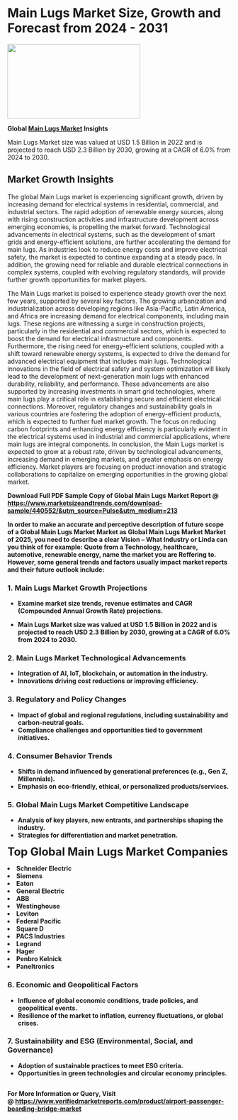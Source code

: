 <H1>Main Lugs Market Size, Growth and Forecast from 2024 - 2031</H1><img class="aligncenter size-medium wp-image-584254" src="https://thirdeyenews.in/wp-content/uploads/2024/09/Global-Market-Research-300x168.jpeg" alt="" width="300" height="168" /><p><strong>Global&nbsp;<a href="https://www.marketsizeandtrends.com/download-sample/440552/&amp;utm_source=Pulse&amp;utm_medium=213">Main Lugs Market</a> Insights</strong></p><p>Main Lugs Market size was valued at USD 1.5 Billion in 2022 and is projected to reach USD 2.3 Billion by 2030, growing at a CAGR of 6.0% from 2024 to 2030.</p><p><h2>Market Growth Insights</h2> <p>The global Main Lugs market is experiencing significant growth, driven by increasing demand for electrical systems in residential, commercial, and industrial sectors. The rapid adoption of renewable energy sources, along with rising construction activities and infrastructure development across emerging economies, is propelling the market forward. Technological advancements in electrical systems, such as the development of smart grids and energy-efficient solutions, are further accelerating the demand for main lugs. As industries look to reduce energy costs and improve electrical safety, the market is expected to continue expanding at a steady pace. In addition, the growing need for reliable and durable electrical connections in complex systems, coupled with evolving regulatory standards, will provide further growth opportunities for market players.</p> <p><strong></strong></p> <p>The Main Lugs market is poised to experience steady growth over the next few years, supported by several key factors. The growing urbanization and industrialization across developing regions like Asia-Pacific, Latin America, and Africa are increasing demand for electrical components, including main lugs. These regions are witnessing a surge in construction projects, particularly in the residential and commercial sectors, which is expected to boost the demand for electrical infrastructure and components. Furthermore, the rising need for energy-efficient solutions, coupled with a shift toward renewable energy systems, is expected to drive the demand for advanced electrical equipment that includes main lugs. Technological innovations in the field of electrical safety and system optimization will likely lead to the development of next-generation main lugs with enhanced durability, reliability, and performance. These advancements are also supported by increasing investments in smart grid technologies, where main lugs play a critical role in establishing secure and efficient electrical connections. Moreover, regulatory changes and sustainability goals in various countries are fostering the adoption of energy-efficient products, which is expected to further fuel market growth. The focus on reducing carbon footprints and enhancing energy efficiency is particularly evident in the electrical systems used in industrial and commercial applications, where main lugs are integral components. In conclusion, the Main Lugs market is expected to grow at a robust rate, driven by technological advancements, increasing demand in emerging markets, and greater emphasis on energy efficiency. Market players are focusing on product innovation and strategic collaborations to capitalize on emerging opportunities in the growing global market.</p> <p><strong></p><p><span class=""><strong>Download Full PDF Sample Copy of Global Main Lugs Market Report</strong> @ <a href="https://www.marketsizeandtrends.com/download-sample/440552/&amp;utm_source=Pulse&amp;utm_medium=213" target="_blank">https://www.marketsizeandtrends.com/download-sample/440552/&amp;utm_source=Pulse&amp;utm_medium=213</a></span></p><p>In order to make an accurate and perceptive description of future scope of a Global&nbsp;Main Lugs Market Market as Global&nbsp;Main Lugs Market Market of 2025, you need to describe a clear Vision &ndash; What Industry or Linda can you think of for example: Quote from a Technology, healthcare, automotive, renewable energy, name the market you are Reffering to. However, some general trends and factors usually impact market reports and their future outlook include:</p><h3>1.&nbsp;<strong>Main Lugs Market Growth Projections</strong></h3><ul><li>Examine market size trends, revenue estimates and CAGR (Compounded Annual Growth Rate) projections.</li><li><p>Main Lugs Market size was valued at USD 1.5 Billion in 2022 and is projected to reach USD 2.3 Billion by 2030, growing at a CAGR of 6.0% from 2024 to 2030.</p></li></ul><h3>2.&nbsp;<strong>Main Lugs Market Technological Advancements</strong></h3><ul><li>Integration of AI, IoT, blockchain, or automation in the industry.</li><li>Innovations driving cost reductions or improving efficiency.</li></ul><h3>3.&nbsp;<strong>Regulatory and Policy Changes</strong></h3><ul><li>Impact of global and regional regulations, including sustainability and carbon-neutral goals.</li><li>Compliance challenges and opportunities tied to government initiatives.</li></ul><h3>4.&nbsp;<strong>Consumer Behavior Trends</strong></h3><ul><li>Shifts in demand influenced by generational preferences (e.g., Gen Z, Millennials).</li><li>Emphasis on eco-friendly, ethical, or personalized products/services.</li></ul><h3>5.&nbsp;<strong>Global Main Lugs Market Competitive Landscape</strong></h3><ul><li>Analysis of key players, new entrants, and partnerships shaping the industry.</li><li>Strategies for differentiation and market penetration.</li></ul><p data-pm-slice="1 1 []"><span style="color: inherit; font-family: inherit; font-size: 25px;">Top Global Main Lugs Market Companies</span></p><div class="" data-test-id=""><p><li>Schneider Electric</li><li> Siemens</li><li> Eaton</li><li> General Electric</li><li> ABB</li><li> Westinghouse</li><li> Leviton</li><li> Federal Pacific</li><li> Square D</li><li> PACS Industries</li><li> Legrand</li><li> Hager</li><li> Penbro Kelnick</li><li> Paneltronics</li></p></div><h3>6.&nbsp;<strong>Economic and Geopolitical Factors</strong></h3><ul><li>Influence of global economic conditions, trade policies, and geopolitical events.</li><li>Resilience of the market to inflation, currency fluctuations, or global crises.</li></ul><h3>7.&nbsp;<strong>Sustainability and ESG (Environmental, Social, and Governance)</strong></h3><ul><li>Adoption of sustainable practices to meet ESG criteria.</li><li>Opportunities in green technologies and circular economy principles.</li></ul><h2><strong style="font-size: 14px;">For More Information or Query, Visit @&nbsp;</strong><a style="background-color: #ffffff; font-size: 14px;" href="https://www.marketsizeandtrends.com/report/main-lugs-market/" target="_blank">https://www.verifiedmarketreports.com/product/airport-passenger-boarding-bridge-market</a></h2>
